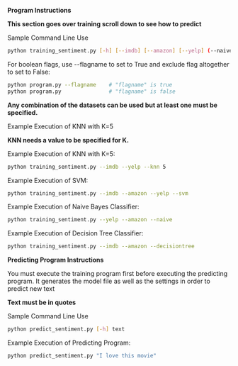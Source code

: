 **Program Instructions**


**This section goes over training scroll down to see how to predict**


Sample Command Line Use
```Bash
python training_sentiment.py [-h] [--imdb] [--amazon] [--yelp] (--naive | --knn | --svm | --decisiontree) [k_value]
```
For boolean flags, use --flagname to set to True and exclude flag altogether to set to False:
```Bash
python program.py --flagname    # "flagname" is true
python program.py               # "flagname" is false
```
**Any combination of the datasets can be used but at least one must be specified.**

Example Execution of KNN with K=5

**KNN needs a value to be specified for K.**

Example Execution of KNN with K=5:
```Bash
python training_sentiment.py --imdb --yelp --knn 5
```
Example Execution of SVM:
```Bash
python training_sentiment.py --imdb --amazon --yelp --svm
```

Example Execution of Naive Bayes Classifier:

```Bash
python training_sentiment.py --yelp --amazon --naive
```

Example Execution of Decision Tree Classifier:

```Bash
python training_sentiment.py --imdb --amazon --decisiontree
```

**Predicting Program Instructions**

You must execute the training program first before executing the predicting program. It generates the model file as well as the settings in order to predict new text

**Text must be in quotes**

Sample Command Line Use
```Bash
python predict_sentiment.py [-h] text
```

Example Execution of Predicting Program:

```Bash
python predict_sentiment.py "I love this movie"
```


